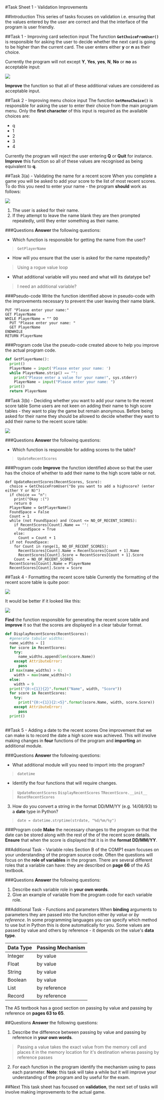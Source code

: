 #Task Sheet 1 - Validation Improvements

##Introduction
This series of tasks focuses on validation i.e. ensuring that the values entered by the user are correct and that the interface of the program is user friendly.

##Task 1 - Improving card selection input
The function **`GetChoiceFromUser()`** is responsible for asking the user to decide whether the next card is going to be higher than the current card. The user enters either **y** or **n** as their choice.

Currently the program will not except **Y**, **Yes**, **yes**, **N**, **No** or **no** as acceptable input:

![][1]

**Improve** the function so that all of these additional values are considered as acceptable input.

##Task 2 - Improving menu choice input
The function **`GetMenuChoice()`** is responsible for asking the user to enter their choice from the main program menu. Only the **first character** of this input is required as the available choices are:

- q
- 1
- 2
- 3
- 4

Currently the program will reject the user entering **Q** or **Quit** for instance. **Improve** this function so all of these values are recognised as being equivalent to **q**.

##Task 3(a) - Validating the name for a recent score
When you complete a game you will be asked to add your score to the list of most recent scores. To do this you need to enter your name - the program **should** work as follows:

![][2]

1. The user is asked for their name.
2. If they attempt to leave the name blank they are then prompted repeatedly, until they enter something as their name.

###Questions
**Answer** the following questions:

 - Which function is responsible for getting the name from the user?

>`GetPlayerName`

 - How will you ensure that the user is asked for the name repeatedly?

>Using a rogue value loop

 - What additional variable will you need and what will its datatype be?

>I need an additional variable?

###Pseudo-code
Write the function identified above in pseudo-code with the improvements necessary to prevent the user leaving their name blank.

```
PUT "Please enter your name:"
GET PlayerName
WHILE PlayerName = "" DO
  PUT "Please enter your name: "
  GET PlayerName
ENDWHILE
RETURN PlayerName

```

###Program code
Use the pseudo-code created above to help you improve the actual program code.

```python
def GetPlayerName():
  print()
  PlayerName = input('Please enter your name: ')
  while PlayerName.strip() == "":
    print("Please enter a value for your name!", sys.stderr)
    PlayerName = input("Please enter your name: ")
  print()
  return PlayerName

```

##Task 3(b) - Deciding whether you want to add your name to the recent score table
Some users are not keen on adding their name to high score tables - they want to play the game but remain anonymous. Before being asked for their name they should be allowed to decide whether they want to add their name to the recent score table:

![][3]

###Questions
**Answer** the following questions:

- Which function is responsible for adding scores to the table?

> `UpdateRecentScores`

###Program code
**Improve** the function identified above so that the user has the choice of whether to add their name to the high score table or not.

```pyhton
def UpdateRecentScores(RecentScores, Score):
  choice = GetChoiceFromUser("Do you want to add a highscore? (enter either Y or N)")
  if choice == "n":
    print("Okay :(")
    return 0
  PlayerName = GetPlayerName()
  FoundSpace = False
  Count = 1
  while (not FoundSpace) and (Count <= NO_OF_RECENT_SCORES):
    if RecentScores[Count].Name == '':
      FoundSpace = True
    else:
      Count = Count + 1
  if not FoundSpace:
    for Count in range(1, NO_OF_RECENT_SCORES):
      RecentScores[Count].Name = RecentScores[Count + 1].Name
      RecentScores[Count].Score = RecentScores[Count + 1].Score
    Count = NO_OF_RECENT_SCORES
  RecentScores[Count].Name = PlayerName
  RecentScores[Count].Score = Score

```

##Task 4 - Formatting the recent score table
Currently the formatting of the recent score table is quite poor:

![][4]

It would be better if it looked like this:

![][5]

**Find** the function responsible for generating the recent score table and **improve** it so that the scores are displayed in a clear tabular format.

```python
def DisplayRecentScores(RecentScores):
  #generate tabular widths:
  name_widths = []
  for score in RecentScores:
    try:
      name_widths.append(len(score.Name))
    except AttributeError:
      pass
  if max(name_widths) > 6:
    width = max(name_widths)+3
  else:
    width = 9
  print("{0:<{1}}{2}".format("Name", width, "Score"))
  for score in RecentScores:
    try:
      print("{0:<{1}}{2:<5}".format(score.Name, width, score.Score))
    except AttributeError:
      pass
  print()
  

```

##Task 5 - Adding a date to the recent scores
One improvement that we can make is to record the date a high score was achieved. This will involve making changes in **four** functions of the program and **importing** an additional module.

###Questions
**Answer** the following questions:

- What additional module will you need to import into the program?

>`datetime`

- Identify the four functions that will require changes.

> `UpdateRecentScores`
> `DisplayRecentScores`
> `TRecentScore.__init__`
> `ResetRecentScores`

3. How do you convert a string in the format DD/MM/YY (e.g. 14/08/93) to a **date** type in Python?

>`date = datetime.strptime(strdate, "%d/%m/%y")`


###Program code
**Make** the necessary changes to the program so that the date can be stored along with the rest of the of the recent score details. **Ensure** that when the score is displayed that it is in the **format DD/MM/YY**.

##Additional Task - Variable roles
Section B of the COMP1 exam focuses on your understanding of the program source code. Often the questions will focus on the **role of variables** in the program. There are several different roles that a variable can have: they are described on **page 66** of the AS textbook.

###Questions
**Answer** the following questions:

1. Describe each variable role in **your own words**.
2. Give an example of variable from the program code for each variable role.

##Additional Task - Functions and parameters
When **binding** arguments to parameters they are passed into the function either *by value* or *by reference*. In some programming languages you can specify which method to use but in Python this is done automatically for you. Some values are passed by value and others by reference - it depends on the value's **data type**.

|**Data Type**|**Passing Mechanism**|
|-------------|---------------------|
|Integer|by value|
|Float|by value|
|String|by value|
|Boolean|by value|
|List|by reference|
|Record|by reference|

The AS textbook has a good section on passing by value and passing by reference on **pages 63 to 65**.

##Questions
**Answer** the following questions:

1. Describe the difference between passing by value and passing by reference in **your own words**.
>Passing a value takes the exact value from the memory cell and places it in the memory location for it's destination wheras passing by reference passes 
2. For each function in the program identify the mechanism using to pass each parameter. **Note**: this task will take a while but it will improve your understanding of the program and by useful for the exam.

##Next
This task sheet has focused on **validation**, the next set of tasks will involve making improvements to the actual game.




[1]: images/valid_yes_no_input.png
[2]: images/high_score_name.png
[3]: images/ask_for_name.png
[4]: images/high_score_table_old.png
[5]: images/high_score_table_new.png
